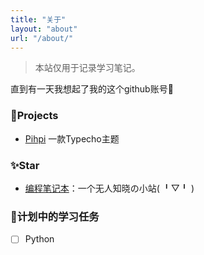 ```yaml
---
title: "关于"
layout: "about"
url: "/about/"
---
```


> 本站仅用于记录学习笔记。

直到有一天我想起了我的这个github账号🤔

### 🚀Projects

 - [Pihpi](https://github.com/javabullshit/pihpi) 一款Typecho主题

### ✨Star
 - [编程笔记本](https://javabullshit.github.io)：一个无人知晓の小站( ╹▽╹ )


### 📖计划中的学习任务

- [ ] Python
